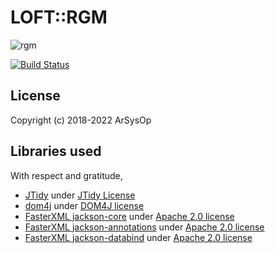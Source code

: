 # LOFT::RGM
![rgm](https://user-images.githubusercontent.com/15957500/153713138-44678f89-85c8-439b-a527-1dd2198974b7.png)

[![Build Status](https://github.com/arsysop/loft-rgm/workflows/CI/badge.svg)](https://github.com/arsysop/loft-rgm/actions)


## License 
Copyright (c) 2018-2022 ArSysOp

## Libraries used

With respect and gratitude,

 - [JTidy](https://github.com/jtidy/jtidy) under [JTidy License](https://raw.githubusercontent.com/jtidy/jtidy/master/LICENSE.txt)
 - [dom4j](https://github.com/dom4j/dom4j) under [DOM4J license](https://github.com/dom4j/dom4j/blob/master/LICENSE)
 - [FasterXML jackson-core](https://github.com/FasterXML/jackson-core) under [Apache 2.0 license](https://github.com/FasterXML/jackson-core/blob/2.11/LICENSE)
 - [FasterXML jackson-annotations](https://github.com/FasterXML/jackson-annotations) under [Apache 2.0 license](https://github.com/FasterXML/jackson-annotations/blob/2.11/LICENSE)
 - [FasterXML jackson-databind](https://github.com/FasterXML/jackson-databind) under [Apache 2.0 license](https://github.com/FasterXML/jackson-databind/blob/2.11/LICENSE)

